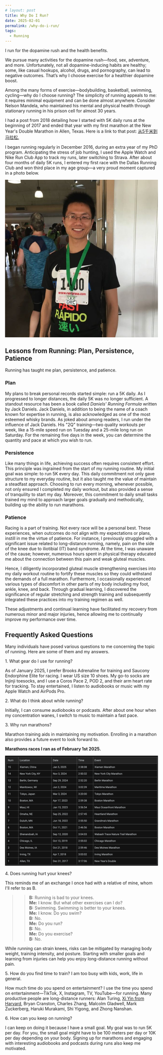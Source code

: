 ```yaml
---
# layout: post
title: Why Do I Run?
date: 2025-02-01
permalink: /why-do-i-run/
tags:
  - Running
---
```



I run for the dopamine rush and the health benefits. 

We pursue many activities for the dopamine rush—food, sex, adventure, and more. Unfortunately, not all dopamine-inducing habits are healthy; some, like casual hookups, alcohol, drugs, and pornography, can lead to negative outcomes. That’s why I choose exercise for a healthier dopamine boost.

Among the many forms of exercise—bodybuilding, basketball, swimming, cycling—why do I choose running? The simplicity of running appeals to me: it requires minimal equipment and can be done almost anywhere. Consider Nelson Mandela, who maintained his mental and physical health through stationary running in his prison cell for almost 30 years.

I had a post from 2018 detailing how I started with 5K daily runs at the beginning of 2017 and ended that year with my first marathon at the New Year's Double Marathon in Allen, Texas. Here is a link to that post: [从5千米到马拉松.](https://mp.weixin.qq.com/s/LVXI8vCoxx3b1XmB7oaWYg)

I began running regularly in December 2016, during an extra year of my PhD program. Anticipating the stress of job hunting, I used the Apple Watch and Nike Run Club App to track my runs, later switching to Strava. After about four months of daily 5K runs, I entered my first race with the Dallas Running Club and won third place in my age group—a very proud moment captured in a photo below.

![2017_04_DallasRunningClub](/files/pics/2017_04_drc.jpeg "2017_04_DallasRunningClub")

## Lessons from Running: Plan, Persistence, Patience

Running has taught me plan, persistence, and patience. 

### Plan

My plans to break personal records started simple: run a 5K daily. As I progressed to longer distances, the daily 5K was no longer sufficient. A standout resource has been a book called *Daniels' Running Formula* written by Jack Daniels. Jack Daniels, in addition to being the name of a coach known for expertise in running, is also acknowledged as one of the most esteemed whisky brands. As joked about among readers, I run under the influence of Jack Daniels. His "2Q" training—two quality workouts per week, like a 15-mile speed run on Tuesday and a 25-mile long run on Saturday. For the remaining five days in the week, you can determine the quantity and pace at which you wish to run. 

### Persistence

Like many things in life, achieving success often requires consistent effort. This principle was ingrained from the start of my running routine. My initial goal was simple: to run 5K every day. This daily commitment not only gave structure to my everyday routine, but it also taught me the value of maintain a steadfast approach. Choosing to run every morning, whenever possible, not only ensured I completed my daily workout, but also provided a sense of tranquility to start my day. Moreover, this commitment to daily small tasks trained my mind to approach larger goals gradually and methodically, building up the ability to run marathons.

### Patience

Racing is a part of training. Not every race will be a personal best. These experiences, when outcomes do not align with my expectations or plans, instill in me the virtue of patience. For instance, I previously struggled with a significant issue related to long-distance running, namely, pain on the side of the knee due to iliotibial (IT) band syndrome. At the time, I was unaware of the cause; however, numerous hours spent in physical therapy educated me about the connection between this pain and weak gluteal muscles. 

Hence, I diligently incorporated gluteal muscle strengthening exercises into my daily workout routine to fortify these muscles so they could withstand the demands of a full marathon. Furthermore, I occasionally experienced various types of discomfort in other parts of my body including my foot, ankle, knee, and back. Through gradual learning, I discovered the significance of regular stretching and strength training and subsequently integrated these practices into my training regimen as well. 

These adjustments and continual learning have facilitated my recovery from numerous minor and major injuries, hence allowing me to continually improve my performance over time.

## Frequently Asked Questions

Many individuals have posed various questions to me concerning the topic of running. Here are some of them and my answers. 

1\. What gear do I use for running?

As of January 2025, I prefer Brooks Adrenaline for training and Saucony Endorphine Elite for racing. I wear US size 10 shoes. My go-to socks are Injinji toesocks, and I use a Coros Pace 2, POD 2, and their arm heart rate for tracking. To stay entertained, I listen to audiobooks or music with my Apple Watch and AirPods Pro.

2\. What do I think about while running?

Initially, I can consume audiobooks or podcasts. After about one hour when my concentration wanes, I switch to music to maintain a fast pace.

3\. Why run marathons?  

Marathon training aids in maintaining my motivation. Enrolling in a marathon also provides a future event to look forward to.

**Marathons races I ran as of February 1st 2025.**

![2025_02_01_marathons](/files/pics/2025_02_01_marathons.png "2025_02_01_marathons")


4\. Does running hurt your knees?

This reminds me of an exchange I once had with a relative of mine, whom I'll refer to as B. 

>> **B:** Running is bad to your knees.<br>
>> **Me:** I know. But what other exercises can I do?<br>
>> **B:** Swimming. Swimming is better to your knees.<br>
>> **Me:** I know. Do you swim?<br>
>> **B:** No.<br>
>> **Me:** Do you run?<br>
>> **B:** No.<br>
>> **Me:** Do you exercise?<br>
>> **B:** No.<br>

While running can strain knees, risks can be mitigated by managing body weight, training intensity, and posture. Starting with smaller goals and learning from injuries can help you enjoy long-distance running without pain.

5\. How do you find time to train? I am too busy with kids, work, life in general. 

How much time do you spend on entertainment? I use the time you spend on entertainment—TikTok, X, Instagram, TV, YouTube—for running. Many productive people are long-distance runners: Alan Turing, [Xi Yin from Harvard](https://hetg.physics.harvard.edu/people/xi-yin), Bryan Cranston, Charles Zhang, Malcolm Gladwell, Mark Zuckerberg, Haruki Murakami, Shi Yigong, and Zhong Nanshan.

6\. How can you keep on running?

I can keep on doing it because I have a small goal. My goal was to run 5K per day. For you, the small goal might have to be 100 meters per day or 10K per day depending on your body. Signing up for marathons and engaging with interesting audiobooks and podcasts during runs also keep me motivated.
